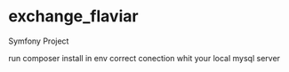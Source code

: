 # exchange_flaviar

Symfony Project 

run composer install 
in env correct conection whit your local mysql server 
